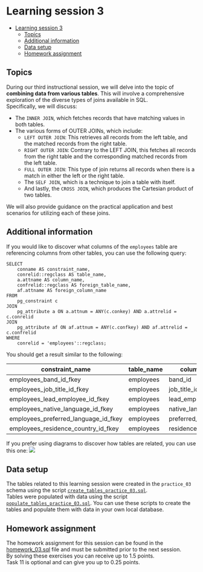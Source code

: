 # Learning session 3
<!-- TOC -->
* [Learning session 3](#learning-session-3)
  * [Topics](#topics)
  * [Additional information](#additional-information)
  * [Data setup](#data-setup)
  * [Homework assignment](#homework-assignment)
<!-- TOC -->

## Topics
During our third instructional session, we will delve into the topic of **combining data from various tables**. This will involve a comprehensive exploration of the diverse types of joins available in SQL.   
Specifically, we will discuss:

- The `INNER JOIN`, which fetches records that have matching values in both tables.
- The various forms of OUTER JOINs, which include:
  - `LEFT OUTER JOIN`: This retrieves all records from the left table, and the matched records from the right table.
  - `RIGHT OUTER JOIN`: Contrary to the LEFT JOIN, this fetches all records from the right table and the corresponding matched records from the left table.
  - `FULL OUTER JOIN`: This type of join returns all records when there is a match in either the left or the right table.
  - The `SELF JOIN`, which is a technique to join a table with itself.
  - And lastly, the `CROSS JOIN`, which produces the Cartesian product of two tables.

We will also provide guidance on the practical application and best scenarios for utilizing each of these joins.

## Additional information
If you would like to discover what columns of the ```employees``` table are 
referencing columns from other tables, you can use the following query:

```postgresql
SELECT
    conname AS constraint_name,
    conrelid::regclass AS table_name,
    a.attname AS column_name,
    confrelid::regclass AS foreign_table_name,
    af.attname AS foreign_column_name
FROM
    pg_constraint c
JOIN
    pg_attribute a ON a.attnum = ANY(c.conkey) AND a.attrelid = c.conrelid
JOIN
    pg_attribute af ON af.attnum = ANY(c.confkey) AND af.attrelid = c.confrelid
WHERE
    conrelid = 'employees'::regclass;
```
You should get a result similar to the following:

|constraint_name|table_name|column_name|foreign_table_name|foreign_column_name|
|----------------------|----------------------|----------------------|----------------------|----------------------|
|employees_band_id_fkey|employees|band_id|bands|id|
|employees_job_title_id_fkey|employees|job_title_id|job_titles|id|
|employees_lead_employee_id_fkey|employees|lead_employee_id|employees|id|
|employees_native_language_id_fkey|employees|native_language_id|languages|id|
|employees_preferred_language_id_fkey|employees|preferred_language_id|languages|id|
|employees_residence_country_id_fkey|employees|residence_country_id|countries|code|

If you prefer using diagrams to discover how tables are related, you can use this one:
![](/Users/peterfulop.me/code/sql-essentials-course/session_03/db_diagram_practice_03.png)

## Data setup
The tables related to this learning session were created in the ```practice_03``` schema using the script
[`create_tables_practice_03.sql`](data_setup/create_tables_practice_03.sql).  
Tables were populated with data using the script 
[`populate_tables_practice_03.sql`](data_setup/populate_tables_practice_03.sql).
You can use these scripts to create the tables and populate them with data in your own local database.

## Homework assignment
The homework assignment for this session can be found in the
[homework_03.sql](homework_03.sql) file and must be submitted prior to the next session.  
By solving these exercises you can receive up to 1.5 points.  
Task 11 is optional and can give you up to 0.25 points.

